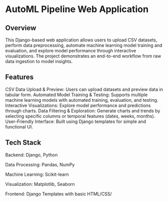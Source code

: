 # AutoML Pipeline Web Application
## Overview

This Django-based web application allows users to upload CSV datasets, perform data preprocessing, automate machine learning model training and evaluation, and explore model performance through interactive visualizations. The project demonstrates an end-to-end workflow from raw data ingestion to model insights.

## Features

CSV Data Upload & Preview: Users can upload datasets and preview data in tabular form.
Automated Model Training & Testing: Supports multiple machine learning models with automated training, evaluation, and testing.
Interactive Visualizations: Explore model performance and predictions through charts.
Data Filtering & Exploration: Generate charts and trends by selecting specific columns or temporal features (dates, weeks, months).
User-Friendly Interface: Built using Django templates for simple and functional UI.

## Tech Stack

Backend: Django, Python

Data Processing: Pandas, NumPy

Machine Learning: Scikit-learn

Visualization: Matplotlib, Seaborn

Frontend: Django Templates with basic HTML/CSS/
